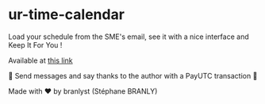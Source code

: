 # ur-time-calendar

Load your schedule from the SME's email, see it with a nice interface and Keep It For You !

Available at [this link](https://stephanebranly.github.io/ur-time-calendar/)

🍻 Send messages and say thanks to the author with a PayUTC transaction 🍻

Made with ❤️ by branlyst (Stéphane BRANLY)